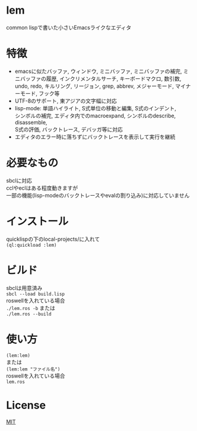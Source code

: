 # lem
common lispで書いた小さいEmacsライクなエディタ

# 特徴
* emacsに似たバッファ, ウィンドウ, ミニバッファ,
  ミニバッファの補完, ミニバッファの履歴, インクリメンタルサーチ,
  キーボードマクロ, 数引数, undo, redo, キルリング, リージョン, grep, abbrev,
  メジャーモード, マイナーモード, フック等
* UTF-8のサポート, 東アジアの文字幅に対応
* lisp-mode: 単語ハイライト, S式単位の移動と編集, S式のインデント,  
  シンボルの補完, エディタ内でのmacroexpand, シンボルのdescribe, disassemble,  
  S式の評価, バックトレース, デバッガ等に対応
* エディタのエラー時に落ちずにバックトレースを表示して実行を継続

# 必要なもの
sbclに対応  
cclやeclはある程度動きますが  
一部の機能(lisp-modeのバックトレースやevalの割り込み)に対応していません  

# インストール
quicklispの下のlocal-projects/に入れて  
`(ql:quickload :lem)`

# ビルド
sbclは用意済み  
`sbcl --load build.lisp`  
roswellを入れている場合  
`./lem.ros -b` または  
`./lem.ros --build`

# 使い方
`(lem:lem)`  
または  
`(lem:lem "ファイル名")`  
roswellを入れている場合  
`lem.ros`

# License
[MIT](https://github.com/cxxxr/lem/blob/master/LICENCE)
